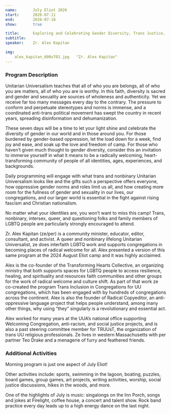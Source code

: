 ```yaml
---
name:       July Eliot 2026
start:      2026-07-11
end:        2026-07-18
show:       true

title:      Exploring and Celebrating Gender Diversity, Trans Justice, and Faith
subtitle:
speaker:    Zr. Alex Kapitan

img:
    alex_kapitan_600x701.jpg   "Zr. Alex Kapitan"
---
```

<div id="camp-card"></div>

### Program Description

Unitarian Universalism teaches that all of who you are belongs, all of who you are matters, all of who you are is worthy. In this faith, diversity is sacred and gender and sexuality are sources of wholeness and authenticity. Yet we receive far too many messages every day to the contrary. The pressure to conform and perpetuate stereotypes and norms is immense, and a coordinated anti-trans political movement has swept the country in recent years, spreading disinformation and dehumanization.

These seven days will be a time to let your light shine and celebrate the diversity of gender in our world and in those around you. For those burdened by gender-based oppression, let the load down for a week, find joy and ease, and soak up the love and freedom of camp. For those who haven’t given much thought to gender diversity, consider this an invitation to immerse yourself in what it means to be a radically welcoming, heart-transforming community of people of all identities, ages, experiences, and backgrounds.

Daily programming will engage with what trans and nonbinary Unitarian Universalism looks like and the gifts such a perspective offers everyone, how oppressive gender norms and roles limit us all, and how creating more room for the fullness of gender and sexuality in our lives, our congregations, and our larger world is essential in the fight against rising fascism and Christian nationalism.

No matter what your identities are, you won’t want to miss this camp! Trans, nonbinary, intersex, queer, and questioning folks and family members of LGBTQ people are particularly strongly encouraged to attend.

Zr. Alex Kapitan (ze/per) is a community minister, educator, editor, consultant, and activist. A queer and nonbinary lifelong Unitarian Universalist, ze does interfaith LGBTQ work and supports congregations in becoming places of radical welcome for all. Alex presented a version of this same program at the 2024 August Eliot camp and it was highly acclaimed.

Alex is the co-founder of the Transforming Hearts Collective, an organizing ministry that both supports spaces for LGBTQ people to access resilience, healing, and spirituality and resources faith communities and other groups for the work of radical welcome and culture shift. As part of that work ze co-created the program Trans Inclusion in Congregations for UU congregations, which has been engaged with by hundreds of congregations across the continent. Alex is also the founder of Radical Copyeditor, an anti-oppressive language project that helps people understand, among many other things, why using “they” singularly is a revolutionary and essential act.

Alex worked for many years at the UUA’s national office supporting Welcoming Congregation, anti-racism, and social justice projects, and is also a past steering committee member for TRUUsT, the organization of trans UU religious professionals. Ze lives in western Massachusetts with per partner Teo Drake and a menagerie of furry and feathered friends.

### Additional Activities

Morning program is just one aspect of July Eliot!

Other activities include: sports, swimming in the lagoon, boating, puzzles, board games, group games, art projects, writing activities, worship, social justice discussions, hikes in the woods, and more.

One of the highlights of July is music: singalongs on the Inn Porch, songs and jokes at Firelight, coffee house, a concert and talent show. Rock band practice every day leads up to a high energy dance on the last night.
